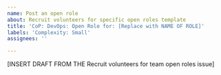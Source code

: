 ```yaml
---
name: Post an open role
about: Recruit volunteers for specific open roles template
title: 'CoP: DevOps: Open Role for: [Replace with NAME OF ROLE]'
labels: 'Complexity: Small'
assignees: ''

---
```


[INSERT DRAFT FROM THE Recruit volunteers for team open roles issue]
